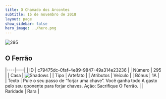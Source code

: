 ```yaml
---
title: O Chamado dos Arcontes
subtitle: 15 de novembro de 2018
layout: page
show_sidebar: false
hero_image: ../hero.png
---
```


![295](https://cdn.keyforgegame.com/media/card_front/pt/341_295_45HVFWG7RMPF_pt.png)

## O Ferrão

|----|----|
| ID | c79475dc-0faf-4e89-9847-49a314e23236 |
| Número | 295 |
| Casa | ![Shadows](https://archonarcana.com/images/thumb/e/ee/Shadows.png/22px-Shadows.png "Sombras") |
| Tipo | Artefato |
| Atributos | Veículo |
| Bônus | 1A |
| Texto | Pule o seu passo de “forjar uma chave”. Você ganha todo A gasto pelo seu oponente para forjar chaves. Ação: Sacrifique O Ferrão. |
| Raridade | Rara |
